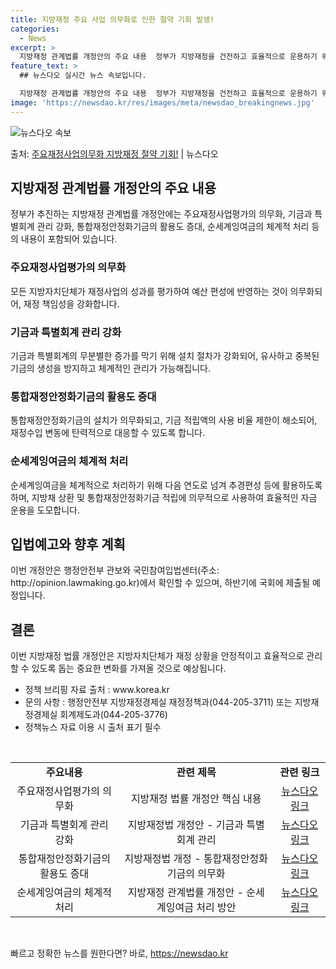 ```yaml
---
title: 지방재정 주요 사업 의무화로 인한 절약 기회 발생!
categories:
  - News
excerpt: >
  지방재정 관계법률 개정안의 주요 내용  정부가 지방재정을 건전하고 효율적으로 운용하기 위해 지방재정 관계법률…
feature_text: >
  ## 뉴스다오 실시간 뉴스 속보입니다.

  지방재정 관계법률 개정안의 주요 내용  정부가 지방재정을 건전하고 효율적으로 운용하기 위해 지방재정 관계법률…
image: 'https://newsdao.kr/res/images/meta/newsdao_breakingnews.jpg'
---
```


![뉴스다오 속보](https://newsdao.kr/res/images/meta/newsdao_breakingnews.jpg)

<p>출처: <a href="https://newsdao.kr/4383" rel="dofollow">주요재정사업의무화 지방재정 절약 기회!</a> | 뉴스다오</p>

<h2 data-ke-size="size26">지방재정 관계법률 개정안의 주요 내용</h2>
<p data-ke-size="size16">정부가 추진하는 지방재정 관계법률 개정안에는 주요재정사업평가의 의무화, 기금과 특별회계 관리 강화, 통합재정안정화기금의 활용도 증대, 순세계잉여금의 체계적 처리 등의 내용이 포함되어 있습니다.</p>

<h3><b>주요재정사업평가의 의무화</b></h3>
<p data-ke-size="size16">모든 지방자치단체가 재정사업의 성과를 평가하여 예산 편성에 반영하는 것이 의무화되어, 재정 책임성을 강화합니다.</p>

<h3><b>기금과 특별회계 관리 강화</b></h3>
<p data-ke-size="size16">기금과 특별회계의 무분별한 증가를 막기 위해 설치 절차가 강화되어, 유사하고 중복된 기금의 생성을 방지하고 체계적인 관리가 가능해집니다.</p>

<h3><b>통합재정안정화기금의 활용도 증대</b></h3>
<p data-ke-size="size16">통합재정안정화기금의 설치가 의무화되고, 기금 적립액의 사용 비율 제한이 해소되어, 재정수입 변동에 탄력적으로 대응할 수 있도록 합니다.</p>

<h3><b>순세계잉여금의 체계적 처리</b></h3>
<p data-ke-size="size16">순세계잉여금을 체계적으로 처리하기 위해 다음 연도로 넘겨 추경편성 등에 활용하도록 하며, 지방채 상환 및 통합재정안정화기금 적립에 의무적으로 사용하여 효율적인 자금 운용을 도모합니다.</p>

<h2 data-ke-size="size26">입법예고와 향후 계획</h2>
<p data-ke-size="size16">이번 개정안은 행정안전부 관보와 국민참여입법센터(주소: http://opinion.lawmaking.go.kr)에서 확인할 수 있으며, 하반기에 국회에 제출될 예정입니다.</p>

<h2 data-ke-size="size26">결론</h2>
<p data-ke-size="size16">이번 지방재정 법률 개정안은 지방자치단체가 재정 상황을 안정적이고 효율적으로 관리할 수 있도록 돕는 중요한 변화를 가져올 것으로 예상됩니다.</p>
<ul>
<li>정책 브리핑 자료 출처 : www.korea.kr</li>
<li>문의 사항 : 행정안전부 지방재정경제실 재정정책과(044-205-3711) 또는 지방재정경제실 회계제도과(044-205-3776)</li>
<li>정책뉴스 자료 이용 시 출처 표기 필수</li>
</ul>
<p data-ke-size="size16">&nbsp;</p>

<table>
<tbody>
<tr>
<td style="text-align: center; height: 17px;"><b>주요내용</b></td>
<td style="text-align: center; height: 17px;"><b>관련 제목</b></td>
<td style="text-align: center; height: 17px;"><b>관련 링크</b></td>
</tr>
<tr>
<td style="text-align: center; height: 17px;">주요재정사업평가의 의무화</td>
<td style="text-align: center; height: 17px;">지방재정 법률 개정안 핵심 내용</td>
<td style="text-align: center; height: 17px;"><a href="https://newsdao.kr/4383">뉴스다오 링크</a></td>
</tr>
<tr>
<td style="text-align: center; height: 17px;">기금과 특별회계 관리 강화</td>
<td style="text-align: center; height: 17px;">지방재정법 개정안 - 기금과 특별회계 관리</td>
<td style="text-align: center; height: 17px;"><a href="https://newsdao.kr/4383">뉴스다오 링크</a></td>
</tr>
<tr>
<td style="text-align: center; height: 17px;">통합재정안정화기금의 활용도 증대</td>
<td style="text-align: center; height: 17px;">지방재정법 개정 - 통합재정안정화기금의 의무화</td>
<td style="text-align: center; height: 17px;"><a href="https://newsdao.kr/4383">뉴스다오 링크</a></td>
</tr>
<tr>
<td style="text-align: center; height: 17px;">순세계잉여금의 체계적 처리</td>
<td style="text-align: center; height: 17px;">지방재정 관계법률 개정안 - 순세계잉여금 처리 방안</td>
<td style="text-align: center; height: 17px;"><a href="https://newsdao.kr/4383">뉴스다오 링크</a></td>
</tr>
</tbody>
</table>
<p data-ke-size="size16">&nbsp;</p> 

빠르고 정확한 뉴스를 원한다면? 바로, <a href="https://newsdao.kr" rel="dofollow">https://newsdao.kr</a>


